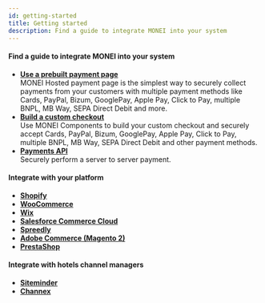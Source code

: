 ```yaml
---
id: getting-started
title: Getting started
description: Find a guide to integrate MONEI into your system
---
```


#### Find a guide to integrate MONEI into your system

- **[Use a prebuilt payment page](/integrations/use-prebuilt-payment-page.mdx)**  
  MONEI Hosted payment page is the simplest way to securely collect payments from your customers with multiple payment methods like Cards, PayPal, Bizum, GooglePay, Apple Pay, Click to Pay, multiple BNPL, MB Way, SEPA Direct Debit and more.
- **[Build a custom checkout](/integrations/build-custom-checkout.mdx)**  
  Use MONEI Components to build your custom checkout and securely accept Cards, PayPal, Bizum, GooglePay, Apple Pay, Click to Pay, multiple BNPL, MB Way, SEPA Direct Debit and other payment methods.
- **[Payments API](/apis/rest/payments/)**  
  Securely perform a server to server payment.

#### Integrate with your platform

- **[Shopify](/e-commerce/shopify/monei-payments)**
- **[WooCommerce](/e-commerce/woocommerce.mdx)**
- **[Wix](/e-commerce/wix.mdx)**
- **[Salesforce Commerce Cloud](/e-commerce/salesforce.mdx)**
- **[Spreedly](https://docs.spreedly.com/payment-gateways/monei/)**
- **[Adobe Commerce (Magento 2)](/e-commerce/adobe-commerce.mdx)**
- **[PrestaShop](/e-commerce/prestashop.mdx)**

#### Integrate with hotels channel managers

- **[Siteminder](/channel-tokenization)**
- **[Channex](/channel-tokenization)**
